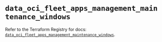 # `data_oci_fleet_apps_management_maintenance_windows`

Refer to the Terraform Registry for docs: [`data_oci_fleet_apps_management_maintenance_windows`](https://registry.terraform.io/providers/oracle/oci/6.18.0/docs/data-sources/fleet_apps_management_maintenance_windows).
